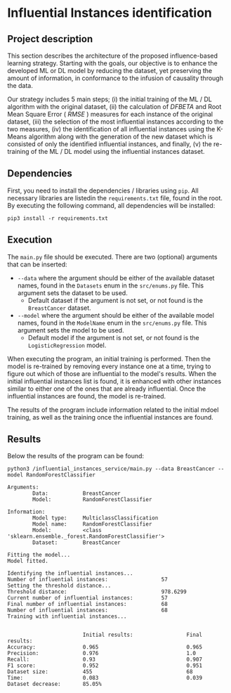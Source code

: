 # Influential Instances identification

## Project description
This section describes the architecture of the proposed influence-based learning strategy. Starting with the goals, our objective is to enhance the developed ML or DL model by reducing the dataset, yet preserving the amount of information, in conformance to the infusion of causality through the data. 

Our strategy includes 5 main steps; (i) the initial training of the ML / DL algorithm with the original dataset, (ii) the calculation of $DFBETA$ and Root Mean Square Error ( $RMSE$ ) measures for each instance of the original dataset, (iii) the selection of the most influential instances according to the two measures, (iv) the identification of all influential instances using the K-Means algorithm along with the generation of the new dataset which is consisted of only the identified influential instances, and finally, (v) the re-training of the ML / DL model using the influential instances dataset.

## Dependencies

First, you need to install the dependencies / libraries using `pip`. All necessary libraries are listedin the `requirements.txt` file, found in the root. By executing the following command, all dependencies will be installed: 

    pip3 install -r requirements.txt

## Execution

The `main.py` file should be executed. There are two (optional) arguments that can be inserted: 

* `--data` where the argument should be either of the available dataset names, found in the `Datasets` enum in the `src/enums.py` file. This argument sets the dataset to be used. 
    * Default dataset if the argument is not set, or not found is the `BreastCancer` dataset.
* `--model` where the argument should be either of the available model names, found in the `ModelName` enum in the `src/enums.py` file. This argument sets the model to be used. 
    * Default model if the argument is not set, or not found is the `LogisticRegression` model.

When executing the program, an initial training is performed. Then the model is re-trained by removing every instance one at a time, trying to figure out which of those are influential to the model's results. When the initial influential instances list is found, it is enhanced with other instances similar to either one of the ones that are already influential. Once the influential instances are found, the model is re-trained.

The results of the program include information related to the initial mdoel training, as well as the training once the influential instances are found. 

## Results

Below the results of the program can be found: 

    python3 /influential_instances_service/main.py --data BreastCancer --model RandomForestClassifier

```
Arguments:
        Data:           BreastCancer
        Model:          RandomForestClassifier

Information:
        Model type:     MulticlassClassification
        Model name:     RandomForestClassifier
        Model:          <class 'sklearn.ensemble._forest.RandomForestClassifier'>
        Dataset:        BreastCancer

Fitting the model...
Model fitted.

Identifying the influential instances...
Number of influential instances:                 57
Setting the threshold distance...
Threshold distance:                              978.6299
Current number of influential instances:         57
Final number of influential instances:           68
Number of influential instances:                 68
Training with influential instances...


                        Initial results:                 Final results:
Accuracy:               0.965                            0.965
Precision:              0.976                            1.0
Recall:                 0.93                             0.907
F1 score:               0.952                            0.951
Dataset size:           455                              68
Time:                   0.083                            0.039
Dataset decrease:       85.05%
```